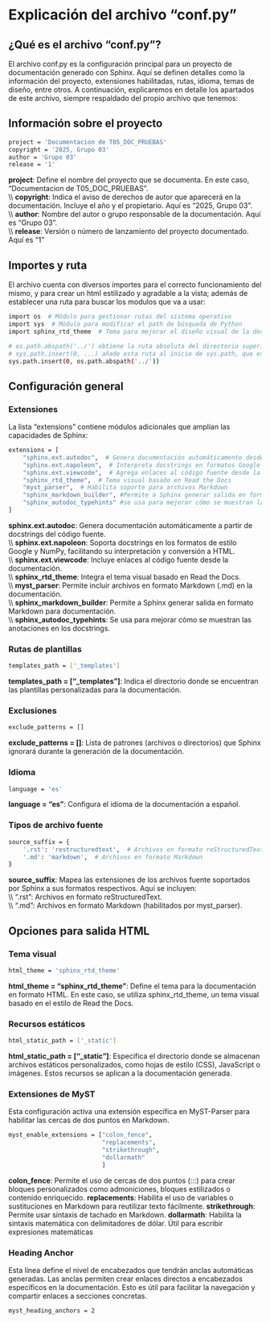 # Explicación del archivo “conf.py”

## ¿Qué es el archivo “conf.py”?

El archivo conf.py es la configuración principal para un proyecto de documentación generado con Sphinx. Aquí se definen detalles como la información del proyecto, extensiones habilitadas, rutas, idioma, temas de diseño, entre otros. A continuación, explicaremos en detalle los apartados de este archivo, siempre respaldado del propio archivo que tenemos:

## Información sobre el proyecto

```bash
project = 'Documentacion de T05_DOC_PRUEBAS'
copyright = '2025, Grupo 03'
author = 'Grupo 03'
release = '1'
```

**project**: Define el nombre del proyecto que se documenta. En este caso, “Documentacion de T05_DOC_PRUEBAS”.<br />
\\\\
**copyright**: Indica el aviso de derechos de autor que aparecerá en la documentación. Incluye el año y el propietario. Aquí es “2025, Grupo 03”.<br />
\\\\
**author**: Nombre del autor o grupo responsable de la documentación. Aquí es “Grupo 03”.<br />
\\\\
**release**: Versión o número de lanzamiento del proyecto documentado. Aquí es “1”

## Importes y ruta

El archivo cuenta con diversos importes para el correcto funcionamiento del mismo, y para crear un html estilizado y agradable a la vista; además de establecer una ruta para buscar los modulos que va a usar:

```bash
import os  # Módulo para gestionar rutas del sistema operativo
import sys  # Módulo para modificar el path de búsqueda de Python
import sphinx_rtd_theme  # Tema para mejorar el diseño visual de la documentación

# os.path.abspath('../') obtiene la ruta absoluta del directorio superior al actual
# sys.path.insert(0, ...) añade esta ruta al inicio de sys.path, que es donde Python busca los módulos
sys.path.insert(0, os.path.abspath('../'))
```

## Configuración general

### Extensiones

La lista “extensions” contiene módulos adicionales que amplían las capacidades de Sphinx:

```bash
extensions = [
    "sphinx.ext.autodoc",  # Genera documentación automáticamente desde docstrings
    "sphinx.ext.napoleon",  # Interpreta docstrings en formatos Google y NumPy
    "sphinx.ext.viewcode",  # Agrega enlaces al código fuente desde la documentación
    "sphinx_rtd_theme",  # Tema visual basado en Read the Docs
    "myst_parser",  # Habilita soporte para archivos Markdown
    "sphinx_markdown_builder", #Permite a Sphinx generar salida en formato Markdown para documentación
    "sphinx_autodoc_typehints" #se usa para mejorar cómo se muestran las anotaciones en los docstrings
]
```

**sphinx.ext.autodoc**: Genera documentación automáticamente a partir de docstrings del código fuente.<br />
\\\\
**sphinx.ext.napoleon**: Soporta docstrings en los formatos de estilo Google y NumPy, facilitando su interpretación y conversión a HTML.<br />
\\\\
**sphinx.ext.viewcode**: Incluye enlaces al código fuente desde la documentación.<br />
\\\\
**sphinx_rtd_theme**: Integra el tema visual basado en Read the Docs.<br />
\\\\
**myst_parser**: Permite incluir archivos en formato Markdown (.md) en la documentación.<br />
\\\\
**sphinx_markdown_builder**: Permite a Sphinx generar salida en formato Markdown para documentación.<br />
\\\\
**sphinx_autodoc_typehints**: Se usa para mejorar cómo se muestran las anotaciones en los docstrings.

### Rutas de plantillas

```bash
templates_path = ['_templates']
```

**templates_path = [“_templates”]**: Indica el directorio donde se encuentran las plantillas personalizadas para la documentación.

### Exclusiones

```bash
exclude_patterns = []
```

**exclude_patterns = []**: Lista de patrones (archivos o directorios) que Sphinx ignorará durante la generación de la documentación.

### Idioma

```bash
language = 'es'
```

**language = “es”**: Configura el idioma de la documentación a español.

### Tipos de archivo fuente

```bash
source_suffix = {
    '.rst': 'restructuredtext',  # Archivos en formato reStructuredText
    '.md': 'markdown',  # Archivos en formato Markdown
}
```

**source_suffix**: Mapea las extensiones de los archivos fuente soportados por Sphinx a sus formatos respectivos. Aquí se incluyen:<br />
\\\\
“.rst”: Archivos en formato reStructuredText.<br />
\\\\
“.md”: Archivos en formato Markdown (habilitados por myst_parser).

## Opciones para salida HTML

### Tema visual

```bash
html_theme = 'sphinx_rtd_theme'
```

**html_theme = “sphinx_rtd_theme”**: Define el tema para la documentación en formato HTML. En este caso, se utiliza sphinx_rtd_theme, un tema visual basado en el estilo de Read the Docs.

### Recursos estáticos

```bash
html_static_path = ['_static']
```

**html_static_path = [“_static”]**: Especifica el directorio donde se almacenan archivos estáticos personalizados, como hojas de estilo (CSS), JavaScript o imágenes. Estos recursos se aplican a la documentación generada.

### Extensiones de MyST

Esta configuración activa una extensión específica en MyST-Parser para habilitar las cercas de dos puntos en Markdown.

```bash
myst_enable_extensions = ["colon_fence", 
                          "replacements", 
                          "strikethrough", 
                          "dollarmath" 
                          ] 
```

**colon_fence**: Permite el uso de cercas de dos puntos (:::) para crear bloques personalizados como admoniciones, bloques estilizados o contenido enriquecido.
**replacements**: Habilita el uso de variables o sustituciones en Markdown para reutilizar texto fácilmente.
**strikethrough**: Permite usar sintaxis de tachado en Markdown.
**dollarmath**: Habilita la sintaxis matemática con delimitadores de dólar. Útil para escribir expresiones matemáticas

### Heading Anchor

Esta línea define el nivel de encabezados que tendrán anclas automáticas generadas. Las anclas permiten crear enlaces directos a encabezados específicos en la documentación. Esto es útil para facilitar la navegación y compartir enlaces a secciones concretas.

```bash
myst_heading_anchors = 2
```
